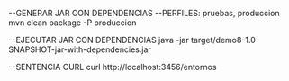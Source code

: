 --GENERAR JAR CON DEPENDENCIAS
--PERFILES: pruebas, produccion
mvn clean package -P produccion

--EJECUTAR JAR CON DEPENDENCIAS
java -jar target/demo8-1.0-SNAPSHOT-jar-with-dependencies.jar

--SENTENCIA CURL
curl http://localhost:3456/entornos